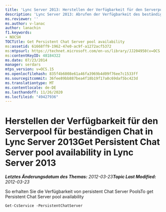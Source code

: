 ```yaml
---
title: 'Lync Server 2013: Herstellen der Verfügbarkeit für den Serverpool für beständigen Chat'
description: 'Lync Server 2013: Abrufen der Verfügbarkeit des beständigen Chat Server Pools.'
ms.reviewer: ''
ms.author: v-lanac
author: lanachin
f1.keywords:
- NOCSH
TOCTitle: Get Persistent Chat Server pool availability
ms:assetid: 61668ff9-1962-47e0-ac9f-a1272acf5372
ms:mtpsurl: https://technet.microsoft.com/en-us/library/JJ204950(v=OCS.15)
ms:contentKeyID: 48184322
ms.date: 07/23/2014
manager: serdars
mtps_version: v=OCS.15
ms.openlocfilehash: 835f4b6008e61a46fa3969b4d09f76ee7c1533ff
ms.sourcegitcommit: 36fee89bb887bea4f18b19f17a8c69daf5bc423d
ms.translationtype: MT
ms.contentlocale: de-DE
ms.lasthandoff: 11/26/2020
ms.locfileid: "49427936"
---
```

# <a name="get-persistent-chat-server-pool-availability-in-lync-server-2013"></a><span data-ttu-id="91aaf-103">Herstellen der Verfügbarkeit für den Serverpool für beständigen Chat in Lync Server 2013</span><span class="sxs-lookup"><span data-stu-id="91aaf-103">Get Persistent Chat Server pool availability in Lync Server 2013</span></span>

<div data-xmlns="http://www.w3.org/1999/xhtml">

<div class="topic" data-xmlns="http://www.w3.org/1999/xhtml" data-msxsl="urn:schemas-microsoft-com:xslt" data-cs="https://msdn.microsoft.com/">

<div data-asp="https://msdn2.microsoft.com/asp">



</div>

<div id="mainSection">

<div id="mainBody"><span data-ttu-id="91aaf-104">

<span> </span></span><span class="sxs-lookup"><span data-stu-id="91aaf-104">

<span> </span></span></span>

<span data-ttu-id="91aaf-105">_**Letztes Änderungsdatum des Themas:** 2012-03-23_</span><span class="sxs-lookup"><span data-stu-id="91aaf-105">_**Topic Last Modified:** 2012-03-23_</span></span>

<span data-ttu-id="91aaf-106">So erhalten Sie die Verfügbarkeit von persistent Chat Server Pools</span><span class="sxs-lookup"><span data-stu-id="91aaf-106">To get Persistent Chat Server pool availability</span></span>

    Get-CsService -PersistentChatServer

<span data-ttu-id="91aaf-107"></div>

<span> </span>

</div>

</div>

</span><span class="sxs-lookup"><span data-stu-id="91aaf-107"></div>

<span> </span>

</div>

</div>

</span></span></div>

